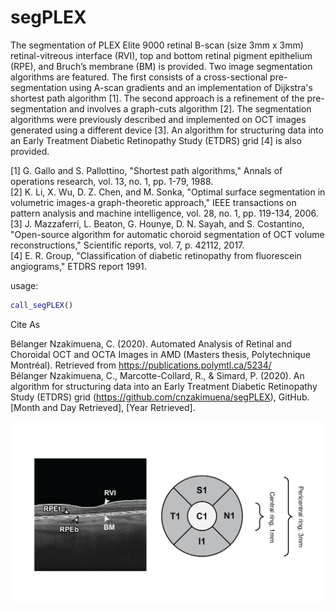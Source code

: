 
# segPLEX
The segmentation of PLEX Elite 9000 retinal B-scan (size 3mm x 3mm) retinal-vitreous interface (RVI), top and bottom retinal pigment epithelium (RPE), and Bruch’s membrane (BM) is provided.  Two image segmentation algorithms are featured.  The first consists of a cross-sectional pre-segmentation using A-scan gradients and an implementation of Dijkstra's shortest path algorithm [1].  The second approach is a refinement of the pre-segmentation and involves a graph-cuts algorithm [2].  The segmentation algorithms were previously described and implemented on OCT images generated using a different device [3].  An algorithm for structuring data into an Early Treatment Diabetic Retinopathy Study (ETDRS) grid [4] is also provided.

[1] G. Gallo and S. Pallottino, "Shortest path algorithms," Annals of operations research, vol. 13, no. 1, pp. 1-79, 1988.<br/> 
[2] K. Li, X. Wu, D. Z. Chen, and M. Sonka, "Optimal surface segmentation in volumetric images-a graph-theoretic approach," IEEE transactions on pattern analysis and machine intelligence, vol. 28, no. 1, pp. 119-134, 2006.<br/>
[3] J. Mazzaferri, L. Beaton, G. Hounye, D. N. Sayah, and S. Costantino, "Open-source algorithm for automatic choroid segmentation of OCT volume reconstructions," Scientific reports, vol. 7, p. 42112, 2017.<br/>
[4] E. R. Group, "Classification of diabetic retinopathy from fluorescein angiograms," ETDRS report 1991.<br/>

usage:

```matlab
call_segPLEX()
```

Cite As

Bélanger Nzakimuena, C. (2020). Automated Analysis of Retinal and Choroidal OCT and OCTA Images in AMD (Masters thesis, Polytechnique Montréal). Retrieved from https://publications.polymtl.ca/5234/<br/>
Bélanger Nzakimuena, C., Marcotte-Collard, R., & Simard, P. (2020). An algorithm for structuring data into an Early Treatment Diabetic Retinopathy Study (ETDRS) grid (https://github.com/cnzakimuena/segPLEX), GitHub.[Month and Day Retrieved], [Year Retrieved]. 

![example image](figure.png)
